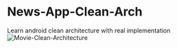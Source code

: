 # News-App-Clean-Arch
Learn android clean architecture with real implementation 
![Movie-Clean-Architecture](https://user-images.githubusercontent.com/4905274/212689300-cfcfe0a7-64ab-4fb8-9aef-099875e0c529.png)
